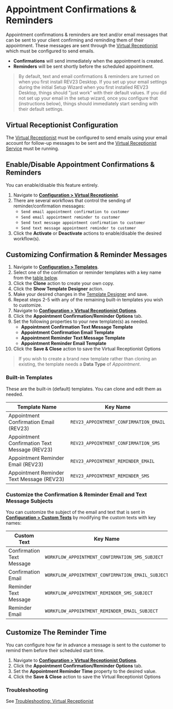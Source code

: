 # Appointment Confirmations & Reminders

Appointment confirmations & reminders are text and/or email messages that can be sent to your client confirming and reminding them of their appointment. These messages are sent through the [Virtual Receptionist](virtual-receptionist.md) which must be configured to send emails.

+ **Confirmations** will send immediately when the appointment is created.
+ **Reminders** will be sent shortly before the scheduled appointment.

> By default, text and email confirmations & reminders are turned on when you first install REV23 Desktop. If you set up your email settings during the initial Setup Wizard when you first installed REV23 Desktop, things should "just work" with their default values. If you did not set up your email in the setup wizard, once you configure that (instructions below), things should immediately start sending with their default settings.

## Virtual Receptionist Configuration
The [Virtual Receptionist](virtual-receptionist.md) must be configured to send emails using your email account for follow-up messages to be sent and the [Virtual Receptionist Service](../server-concepts/virtual-receptionist-service.md) must be running.

## Enable/Disable Appointment Confirmations & Reminders
You can enable/disable this feature entirely.

1. Navigate to [**Configuration > Virtual Receptionist**](../configuration/virtual-receptionist.md).
2. There are several workflows that control the sending of reminder/confirmation messages:
    + `Send email appointment confirmation to customer`
    + `Send email appointment reminder to customer`
    + `Send text message appointment confirmation to customer`
    + `Send text message appointment reminder to customer`
3. Click the **Activate** or **Deactivate** actions to enable/disable the desired workflow(s).

## Customizing Confirmation & Reminder Messages

1. Navigate to [**Configuration > Templates**](../configuration/templates.md).
2. Select one of the confirmation or reminder templates with a key name from the [table below](#built-in-templates).
3. Click the **Clone** action to create your own copy.
4. Click the **Show Template Designer** action.
5. Make your desired changes in the [Template Designer](template-designer.md) and save.
6. Repeat steps 2-5 with any of the remaining built-in templates you wish to customize.
7. Navigate to [**Configuration > Virtual Receptionist Options**](../configuration/virtual-receptionist-options.md).
8. Click the **Appointment Confirmation/Reminder Options** tab.
9. Set the following properties to your new template(s) as needed.
    + **Appointment Confirmation Text Message Template**
    + **Appointment Confirmation Email Template**
    + **Appointment Reminder Text Message Template**
    + **Appointment Reminder Email Template**
10. Click the **Save & Close** action to save the Virtual Receptionist Options

> If you wish to create a brand new template rather than cloning an existing, the template needs a **Data Type** of *Appointment*.

### Built-in Templates

These are the built-in (default) templates. You can clone and edit them as needed.

| Template Name | Key Name |
| --- | --- |
| Appointment Confirmation Email (REV23) | `REV23_APPOINTMENT_CONFIRMATION_EMAIL` |
| Appointment Confirmation Text Message (REV23) | `REV23_APPOINTMENT_CONFIRMATION_SMS` |
| Appointment Reminder Email (REV23) | `REV23_APPOINTMENT_REMINDER_EMAIL` |
| Appointment Reminder Text Message (REV23) | `REV23_APPOINTMENT_REMINDER_SMS` |

### Customize the Confirmation & Reminder Email and Text Message Subjects

You can customize the subject of the email and text that is sent in [**Configuration > Custom Texts**](../configuration/custom-texts.md) by modifying the custom texts with key names: 

| Custom Text | Key Name |
| --- | --- |
| Confirmation Text Message | `WORKFLOW_APPOINTMENT_CONFIRMATION_SMS_SUBJECT` |
| Confirmation Email | `WORKFLOW_APPOINTMENT_CONFIRMATION_EMAIL_SUBJECT` |
| Reminder Text Message | `WORKFLOW_APPOINTMENT_REMINDER_SMS_SUBJECT` |
| Reminder Email | `WORKFLOW_APPOINTMENT_REMINDER_EMAIL_SUBJECT`


## Customize The Reminder Time
You can configure how far in advance a message is sent to the customer to remind them before their scheduled start time.

1. Navigate to [**Configuration > Virtual Receptionist Options**](../configuration/virtual-receptionist-options.md).
2. Click the **Appointment Confirmation/Reminder Options** tab.
3. Set the **Appointment Reminder Time** property to the desired value.
4. Click the **Save & Close** action to save the Virtual Receptionist Options

### Troubleshooting
See [Troubleshooting: Virtual Receptionist](../troubleshooting/virtual-receptionist.md)
